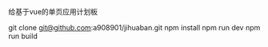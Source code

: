 给基于vue的单页应用计划板

git clone git@github.com:a908901/jihuaban.git
npm install
npm run dev
npm run build
